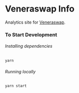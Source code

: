 # Veneraswap Info


Analytics site for [Veneraswap](https://veneraswap.com).

### To Start Development

###### Installing dependencies
```bash
yarn
```

###### Running locally
```bash
yarn start
```
